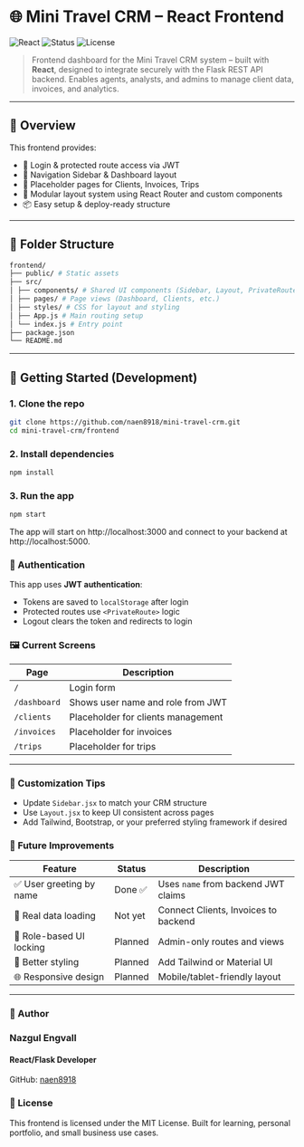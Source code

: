 # 🌐 Mini Travel CRM – React Frontend

![React](https://img.shields.io/badge/react-18.x-blue)
![Status](https://img.shields.io/badge/status-in%20progress-yellow)
![License](https://img.shields.io/badge/license-MIT-blue)

> Frontend dashboard for the Mini Travel CRM system – built with **React**, designed to integrate securely with the Flask REST API backend. Enables agents, analysts, and admins to manage client data, invoices, and analytics.

---

## 📌 Overview

This frontend provides:
- 🔐 Login & protected route access via JWT
- 🧭 Navigation Sidebar & Dashboard layout
- 📁 Placeholder pages for Clients, Invoices, Trips
- 🎨 Modular layout system using React Router and custom components
- 📦 Easy setup & deploy-ready structure

---

## 🧱 Folder Structure
```bash
frontend/
├── public/ # Static assets
├── src/
│ ├── components/ # Shared UI components (Sidebar, Layout, PrivateRoute)
│ ├── pages/ # Page views (Dashboard, Clients, etc.)
│ ├── styles/ # CSS for layout and styling
│ ├── App.js # Main routing setup
│ └── index.js # Entry point
├── package.json
└── README.md
```
---

## 🚀 Getting Started (Development)

### 1. Clone the repo
```bash
git clone https://github.com/naen8918/mini-travel-crm.git
cd mini-travel-crm/frontend
```
### 2. Install dependencies
```bash
npm install
```

### 3. Run the app
```bash
npm start
```
The app will start on http://localhost:3000 and connect to your backend at http://localhost:5000.

### 🔐 Authentication
This app uses **JWT authentication**:
- Tokens are saved to `localStorage` after login
- Protected routes use `<PrivateRoute>` logic
- Logout clears the token and redirects to login

### 🖼️ Current Screens
| Page         | Description                        |
| ------------ | ---------------------------------- |
| `/`          | Login form                         |
| `/dashboard` | Shows user name and role from JWT  |
| `/clients`   | Placeholder for clients management |
| `/invoices`  | Placeholder for invoices           |
| `/trips`     | Placeholder for trips              |

---

### 🔧 Customization Tips
- Update `Sidebar.jsx` to match your CRM structure
- Use `Layout.jsx` to keep UI consistent across pages
- Add Tailwind, Bootstrap, or your preferred styling framework if desired

### 🔮 Future Improvements
| Feature                  | Status  | Description                          |
| ------------------------ | ------- | ------------------------------------ |
| ✅ User greeting by name  | Done ✅  | Uses `name` from backend JWT claims  |
| 🔁 Real data loading     | Not yet | Connect Clients, Invoices to backend |
| 🛑 Role-based UI locking | Planned | Admin-only routes and views          |
| 🌈 Better styling        | Planned | Add Tailwind or Material UI          |
| 🌐 Responsive design     | Planned | Mobile/tablet-friendly layout        |

---

### 🧠 Author
### Nazgul Engvall
#### React/Flask Developer
GitHub: [naen8918](https://github.com/naen8918)

### 📄 License
This frontend is licensed under the MIT License.
Built for learning, personal portfolio, and small business use cases.
